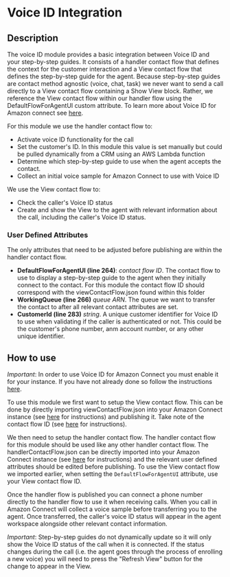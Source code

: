 # Voice ID Integration

## Description
The voice ID module provides a basic integration between Voice ID and your step-by-step guides. It consists of a handler contact flow that defines the context for the customer interaction and a View contact flow that defines the step-by-step guide for the agent. Because step-by-step guides are contact method agnostic (voice, chat, task) we never want to send a call directly to a View contact flow containing a Show View block. Rather, we reference the View contact flow within our handler flow using the DefaultFlowForAgentUI custom attribute. To learn more about Voice ID for Amazon connect see [here](https://aws.amazon.com/connect/voice-id/).

For this module we use the handler contact flow to:
- Activate voice ID functionality for the call
- Set the customer's ID. In this module this value is set manually but could be pulled dynamically from a CRM using an AWS Lambda function
- Determine which step-by-step guide to use when the agent accepts the contact.
- Collect an initial voice sample for Amazon Connect to use with Voice ID

We use the View contact flow to:
- Check the caller's Voice ID status
- Create and show the View to the agent with relevant information about the call, including the caller's Voice ID status.


### User Defined Attributes
The only attributes that need to be adjusted before publishing are within the handler contact flow.
- **DefaultFlowForAgentUI (line 264)**: *contact flow ID*. The contact flow to use to display a step-by-step guide to the agent when they initially connect to the contact. For this module the contact flow ID should correspond with the viewContactFlow.json found within this folder
- **WorkingQueue (line 266)** *queue ARN*. The queue we want to transfer the contact to after all relevant contact attributes are set.
- **CustomerId (line 283)** *string*. A unique customer identifier for Voice ID to use when validating if the caller is authenticated or not. This could be the customer's phone number, anm account number, or any other unique identifier.

## How to use

*Important*: In order to use Voice ID for Amazon Connect you must enable it for your instance. If you have not already done so follow the instructions [here](https://docs.aws.amazon.com/connect/latest/adminguide/enable-voiceid.html).

To use this module we first want to setup the View contact flow. This can be done by directly importing viewContactFlow.json into your Amazon Connect instance (see [here](https://docs.aws.amazon.com/connect/latest/adminguide/contact-flow-import-export.html) for instructions) and publishing it. Take note of the contact flow ID (see [here](https://docs.aws.amazon.com/connect/latest/adminguide/find-contact-flow-id.html) for instructions).

We then need to setup the handler contact flow. The handler contact flow for this module should be used like any other handler contact flow. The handlerContactFlow.json can be directly imported into your Amazon Connect instance (see [here](https://docs.aws.amazon.com/connect/latest/adminguide/contact-flow-import-export.html) for instructions) and the relevant user defined attributes should be edited before publishing. To use the View contact flow we imported earlier, when setting the `DefaultFlowForAgentUI` attribute, use your View contact flow ID.

Once the handler flow is published you can connect a phone number directly to the handler flow to use it when receiving calls. When you call in Amazon Connect will collect a voice sample before transferring you to the agent. Once transferred, the caller's voice ID status will appear in the agent workspace alongside other relevant contact information.

*Important*: Step-by-step guides do not dynamically update so it will only show the Voice ID status of the call when it is connected. If the status changes during the call (i.e. the agent goes through the process of enrolling a new voice) you will need to press the "Refresh View" button for the change to appear in the View.